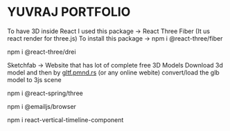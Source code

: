 # YUVRAJ PORTFOLIO

To have 3D inside React I used this package -> React Three Fiber (It us react render for three.js)
To install this package -> npm i @react-three/fiber

npm i @react-three/drei

Sketchfab -> Website that has lot of complete free 3D Models
Download 3d model and then by  [gltf.pmnd.rs](https://gltf.pmnd.rs/) (or any online webite) convert/load the glb model to 3js scene 

npm i @react-spring/three

npm i @emailjs/browser

npm i react-vertical-timeline-component